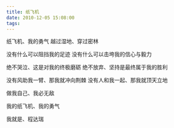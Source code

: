 ```yaml
---
title: 纸飞机
date: 2010-12-05 15:08:00
tags:
---
```




纸飞机、我的勇气
越过湿地、穿过密林

没有什么可以阻挡我的足迹
没有什么可以击垮我的信心与毅力

绝不哭泣、这是对我的终极磨砺
绝不放弃、坚持是最终属于我的胜利

没有风助我一臂、那我就冲向荆棘
没有人和我一起、那我就顶天立地

做我自己、我必无敌

我的纸飞机、我的勇气

我就是、程达瑞  

